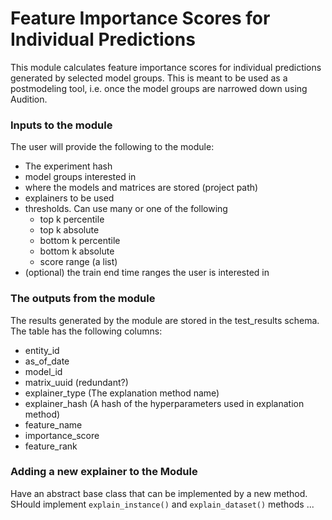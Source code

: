 # Feature Importance Scores for Individual Predictions

This module calculates feature importance scores for individual predictions generated by selected model groups. 
This is meant to be used as a postmodeling tool, i.e. once the model groups are narrowed down using Audition. 


### Inputs to the module

The user will provide the following to the module:
- The experiment hash
- model groups interested in
- where the models and matrices are stored (project path)
- explainers to be used
- thresholds. Can use many or one of the following
  - top k percentile
  - top k absolute
  - bottom k percentile
  - bottom k absolute
  - score range (a list)
- (optional) the train end time ranges the user is interested in


### The outputs from the module

The results generated by the module are stored in the test_results schema. 
The table has the following columns:
- entity_id 
- as_of_date
- model_id
- matrix_uuid (redundant?)
- explainer_type (The explanation method name)
- explainer_hash (A hash of the hyperparameters used in explanation method)
- feature_name
- importance_score
- feature_rank


### Adding a new explainer to the Module

Have an abstract base class that can be implemented by a new method. 
SHould implement `explain_instance()` and `explain_dataset()` methods ... 





